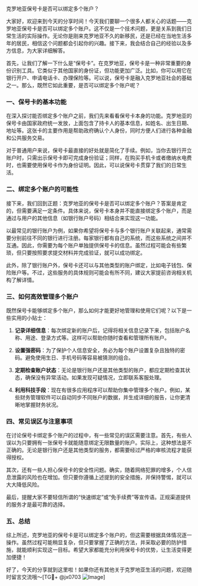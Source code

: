 克罗地亚保号卡是否可以绑定多个账户？

大家好，欢迎来到今天的分享时间！今天我们要聊一个很多人都关心的话题——克罗地亚保号卡是否可以绑定多个账户。这不仅是一个技术问题，更是关系到我们日常生活的实际操作。无论你是刚来克罗地亚不久的新移民，还是已经在当地生活多年的居民，相信这个问题都会引起你的兴趣。接下来，我会结合自己的经验以及多方信息，为大家详细解答。

首先，让我们了解一下什么是“保号卡”。在克罗地亚，保号卡是一种非常重要的身份识别工具。它类似于其他国家的身份证，但功能更加广泛。比如，你可以用它在银行开户、申请电话卡、办理保险等。可以说，保号卡是融入克罗地亚社会的基础之一。那么，既然它如此重要，是否可以绑定多个账户呢？

### 一、保号卡的基本功能

在深入探讨能否绑定多个账户之前，我们先来看看保号卡本身的功能。克罗地亚的保号卡由国家政府统一发放，上面包含了持卡人的基本信息，如姓名、出生日期、地址等。这张卡的主要作用是帮助政府确认个人身份，同时方便人们进行各种金融和公共服务交易。

对于普通用户来说，保号卡最直接的好处就是简化了手续。例如，当你去银行开立账户时，只需出示保号卡即可完成身份验证；同样，在购买手机卡或者缴纳水电费时，也需要使用保号卡作为身份证明。因此，可以说保号卡贯穿了我们的日常生活。

### 二、绑定多个账户的可能性

接下来，我们回到正题：克罗地亚的保号卡是否可以绑定多个账户？答案是肯定的，但需要满足一定条件。具体来说，保号卡本身并不能直接绑定多个账户，而是通过与用户的其他信息（如银行账户号码）相结合来实现这一功能。

以最常见的银行账户为例，如果你希望将保号卡与多个银行账户关联起来，通常需要分别前往不同的银行进行注册。每家银行都有自己的系统，而这些系统之间并不互通。因此，你需要为每个账户单独提供保号卡的信息。虽然过程可能会有些繁琐，但只要按照要求提交材料并完成验证，就可以成功绑定。

此外，除了银行账户外，保号卡还可以与其他类型的账户绑定，比如电子钱包、保险账户等。不过，这些服务的具体规则可能会有所不同，建议大家提前咨询相关机构了解详情。

### 三、如何高效管理多个账户

既然保号卡能够绑定多个账户，那么如何才能更好地管理和使用它们呢？以下是一些实用的小贴士：

1. **记录详细信息**：每次绑定新的账户后，记得将相关信息记录下来，包括账户名称、用途、登录方式等。这样可以帮助你随时查看和管理所有账户。
   
2. **设置强密码**：为了保护个人信息安全，务必为每个账户设置复杂且独特的密码。避免使用生日、手机号码等容易被猜测的组合。

3. **定期检查账户状态**：无论是银行账户还是其他类型的账户，都应定期检查其状态，确保没有异常活动。如果发现可疑情况，立即联系客服处理。

4. **利用科技手段**：现在有很多应用程序可以帮助你集中管理多个账户。例如，某些财务管理软件可以自动同步不同账户的数据，并生成详细的报告，让你更清晰地掌握财务状况。

### 四、常见误区与注意事项

在讨论保号卡绑定多个账户的过程中，有一些常见的误区需要注意。首先，有些人误以为只要拥有一张保号卡就能随意绑定无限数量的账户。实际上，这种想法是不正确的。无论是银行账户还是其他类型的服务，都需要经过严格的审核流程才能获得授权。

其次，还有一些人担心保号卡的安全性问题。确实，随着网络犯罪的增多，个人信息泄露的风险也在增加。但只要你遵循上述提到的安全措施，并保持警惕，就可以大大降低风险。

最后，提醒大家不要轻信所谓的“快速绑定”或“免手续费”等宣传语。正规渠道提供的服务才是最可靠的选择。

### 五、总结

综上所述，克罗地亚的保号卡是可以绑定多个账户的，但这需要根据具体情况逐一操作。虽然过程可能稍显复杂，但只要掌握了正确的方法，并采取必要的防护措施，就能顺利实现这一目标。希望大家都能充分利用保号卡的优势，让生活变得更加便捷！

好了，今天的分享就到这里啦！如果你还有其他关于克罗地亚生活的问题，欢迎随时留言交流哦～[TG💪+ @jx0703 ![Image](https://github.com/user-attachments/assets/dbca1d08-cadb-493c-b0ec-ad6f7a83f270)]